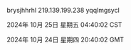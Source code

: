 brysjhhrhl 219.139.199.238 yqqlmgsycl

2024年 10月 25日 星期五 04:40:02 CST

2024年 10月 24日 星期四 20:40:02 GMT
